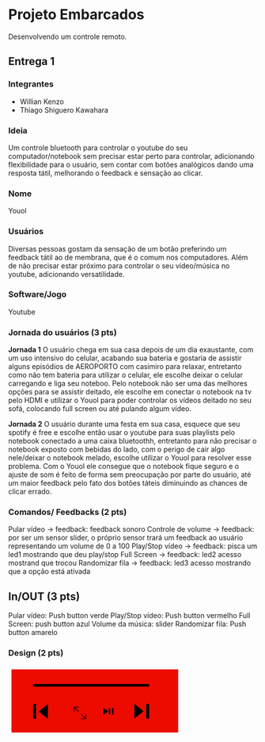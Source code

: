 # Projeto Embarcados

Desenvolvendo um controle remoto.

## Entrega 1

### Integrantes

- Willian Kenzo
- Thiago Shiguero Kawahara

### Ideia

Um controle bluetooth para controlar o youtube do seu computador/notebook sem precisar estar perto para controlar, adicionando flexibilidade para o usuário, sem contar com botões analógicos dando uma resposta tátil, melhorando o feedback e sensação ao clicar.

### Nome

Youol

### Usuários 

Diversas pessoas gostam da sensação de um botão preferindo um feedback tátil ao de membrana, que é o comum nos computadores. Além de não precisar estar próximo para controlar o seu vídeo/música no youtube, adicionando versatilidade.  

### Software/Jogo 

Youtube 

### Jornada do usuários (3 pts)

**Jornada 1**
O usuário chega em sua casa depois de um dia exaustante, com um uso intensivo do celular, acabando sua bateria e gostaria de assistir alguns episódios de AEROPORTO com casimiro para relaxar, entretanto como não tem bateria para utilizar o celular, ele escolhe deixar o celular carregando e liga seu noteboo. Pelo notebook não ser uma das melhores opções para se assistir deitado, ele escolhe em conectar o notebook na tv pelo HDMI e utilizar o Youol para poder controlar os vídeos deitado no seu sofá, colocando full screen ou até pulando algum vídeo.

**Jornada 2**
O usuário durante uma festa em sua casa, esquece que seu spotify é free e escolhe então usar o youtube para suas playlists pelo notebook conectado a uma caixa bluetoothh, entretanto para não precisar o notebook exposto com bebidas do lado, com o perigo de cair algo nele/deixar o notebook melado, escolhe utilizar o Youol para resolver esse problema. Com o Youol ele consegue que o notebook fique seguro e o ajuste de som é feito de forma sem preocupação por parte do usuário, até um maior feedback pelo fato dos botões táteis diminuindo as chances de clicar errado.

### Comandos/ Feedbacks (2 pts)

Pular vídeo -> feedback: feedback sonoro
Controle de volume -> feedback: por ser um sensor slider, o próprio sensor trará um feedback ao usuário representando um volume de 0 a 100
Play/Stop vídeo -> feedback: pisca um led1 mostrando que deu play/stop
Full Screen -> feedback: led2 acesso mostrand que trocou
Randomizar fila -> feedback: led3 acesso mostrando que a opção está ativada

## In/OUT (3 pts)

Pular vídeo: Push button verde
Play/Stop vídeo: Push button vermelho
Full Screen: push button azul
Volume da música: slider
Randomizar fila: Push button amarelo

### Design (2 pts)

  <img src="design.png" width="350" title="hover text">

